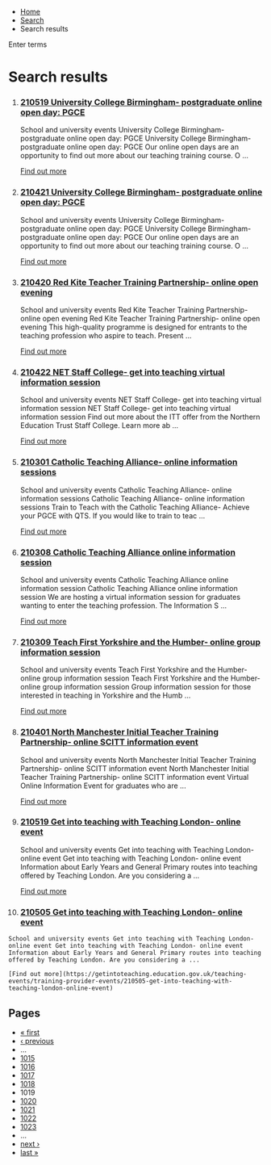 *   [Home](/)
*   [Search](/search)
*   Search results

Enter terms 

Search results
==============

1.  ### [210519 University College Birmingham- postgraduate online open day: PGCE](https://getintoteaching.education.gov.uk/teaching-events/training-provider-events/210519-university-college-birmingham-postgraduate-online-open-day-pgce)
    
    School and university events University College Birmingham- postgraduate online open day: PGCE University College Birmingham- postgraduate online open day: PGCE Our online open days are an opportunity to find out more about our teaching training course. O ...
    
    [Find out more](https://getintoteaching.education.gov.uk/teaching-events/training-provider-events/210519-university-college-birmingham-postgraduate-online-open-day-pgce)
    
2.  ### [210421 University College Birmingham- postgraduate online open day: PGCE](https://getintoteaching.education.gov.uk/teaching-events/training-provider-events/210421-university-college-birmingham-postgraduate-online-open-day-pgce)
    
    School and university events University College Birmingham- postgraduate online open day: PGCE University College Birmingham- postgraduate online open day: PGCE Our online open days are an opportunity to find out more about our teaching training course. O ...
    
    [Find out more](https://getintoteaching.education.gov.uk/teaching-events/training-provider-events/210421-university-college-birmingham-postgraduate-online-open-day-pgce)
    
3.  ### [210420 Red Kite Teacher Training Partnership- online open evening](https://getintoteaching.education.gov.uk/teaching-events/training-provider-events/210420-red-kite-teacher-training-partnership-online-open-evening)
    
    School and university events Red Kite Teacher Training Partnership- online open evening Red Kite Teacher Training Partnership- online open evening This high-quality programme is designed for entrants to the teaching profession who aspire to teach. Present ...
    
    [Find out more](https://getintoteaching.education.gov.uk/teaching-events/training-provider-events/210420-red-kite-teacher-training-partnership-online-open-evening)
    
4.  ### [210422 NET Staff College- get into teaching virtual information session](https://getintoteaching.education.gov.uk/teaching-events/training-provider-events/210422-net-staff-college-get-into-teaching-virtual-information-session)
    
    School and university events NET Staff College- get into teaching virtual information session NET Staff College- get into teaching virtual information session Find out more about the ITT offer from the Northern Education Trust Staff College. Learn more ab ...
    
    [Find out more](https://getintoteaching.education.gov.uk/teaching-events/training-provider-events/210422-net-staff-college-get-into-teaching-virtual-information-session)
    
5.  ### [210301 Catholic Teaching Alliance- online information sessions](https://getintoteaching.education.gov.uk/teaching-events/training-provider-events/210301-catholic-teaching-alliance-online-information-sessions)
    
    School and university events Catholic Teaching Alliance- online information sessions Catholic Teaching Alliance- online information sessions Train to Teach with the Catholic Teaching Alliance- Achieve your PGCE with QTS. If you would like to train to teac ...
    
    [Find out more](https://getintoteaching.education.gov.uk/teaching-events/training-provider-events/210301-catholic-teaching-alliance-online-information-sessions)
    
6.  ### [210308 Catholic Teaching Alliance online information session](https://getintoteaching.education.gov.uk/teaching-events/training-provider-events/210308-catholic-teaching-alliance-online-information-session)
    
    School and university events Catholic Teaching Alliance online information session Catholic Teaching Alliance online information session We are hosting a virtual information session for graduates wanting to enter the teaching profession. The Information S ...
    
    [Find out more](https://getintoteaching.education.gov.uk/teaching-events/training-provider-events/210308-catholic-teaching-alliance-online-information-session)
    
7.  ### [210309 Teach First Yorkshire and the Humber- online group information session](https://getintoteaching.education.gov.uk/teaching-events/training-provider-events/210309-teach-first-yorkshire-and-the-humber-online-group-information-session)
    
    School and university events Teach First Yorkshire and the Humber- online group information session Teach First Yorkshire and the Humber- online group information session Group information session for those interested in teaching in Yorkshire and the Humb ...
    
    [Find out more](https://getintoteaching.education.gov.uk/teaching-events/training-provider-events/210309-teach-first-yorkshire-and-the-humber-online-group-information-session)
    
8.  ### [210401 North Manchester Initial Teacher Training Partnership- online SCITT information event](https://getintoteaching.education.gov.uk/teaching-events/training-provider-events/210401-north-manchester-initial-teacher-training-partnership-online-scitt-information-event)
    
    School and university events North Manchester Initial Teacher Training Partnership- online SCITT information event North Manchester Initial Teacher Training Partnership- online SCITT information event Virtual Online Information Event for graduates who are ...
    
    [Find out more](https://getintoteaching.education.gov.uk/teaching-events/training-provider-events/210401-north-manchester-initial-teacher-training-partnership-online-scitt-information-event)
    
9.  ### [210519 Get into teaching with Teaching London- online event](https://getintoteaching.education.gov.uk/teaching-events/training-provider-events/210519-get-into-teaching-with-teaching-london-online-event)
    
    School and university events Get into teaching with Teaching London- online event Get into teaching with Teaching London- online event Information about Early Years and General Primary routes into teaching offered by Teaching London. Are you considering a ...
    
    [Find out more](https://getintoteaching.education.gov.uk/teaching-events/training-provider-events/210519-get-into-teaching-with-teaching-london-online-event)
    
10.  ### [210505 Get into teaching with Teaching London- online event](https://getintoteaching.education.gov.uk/teaching-events/training-provider-events/210505-get-into-teaching-with-teaching-london-online-event)
    
    School and university events Get into teaching with Teaching London- online event Get into teaching with Teaching London- online event Information about Early Years and General Primary routes into teaching offered by Teaching London. Are you considering a ...
    
    [Find out more](https://getintoteaching.education.gov.uk/teaching-events/training-provider-events/210505-get-into-teaching-with-teaching-london-online-event)
    

Pages
-----

*   [« first](/search/site "Go to first page")
*   [‹ previous](/search/site?page=1017 "Go to previous page")
*   …
*   [1015](/search/site?page=1014 "Go to page 1015")
*   [1016](/search/site?page=1015 "Go to page 1016")
*   [1017](/search/site?page=1016 "Go to page 1017")
*   [1018](/search/site?page=1017 "Go to page 1018")
*   1019
*   [1020](/search/site?page=1019 "Go to page 1020")
*   [1021](/search/site?page=1020 "Go to page 1021")
*   [1022](/search/site?page=1021 "Go to page 1022")
*   [1023](/search/site?page=1022 "Go to page 1023")
*   …
*   [next ›](/search/site?page=1019 "Go to next page")
*   [last »](/search/site?page=1032 "Go to last page")